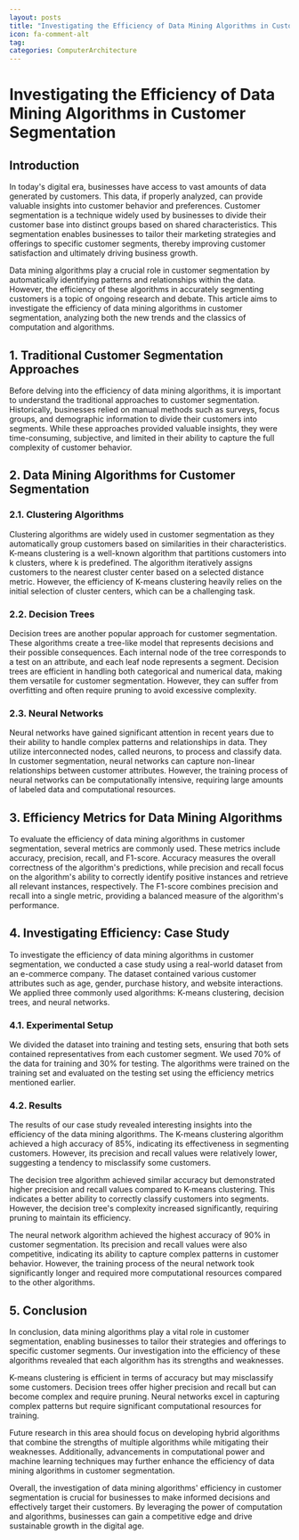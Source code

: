 ```yaml
---
layout: posts
title: "Investigating the Efficiency of Data Mining Algorithms in Customer Segmentation"
icon: fa-comment-alt
tag:      
categories: ComputerArchitecture
---
```



# Investigating the Efficiency of Data Mining Algorithms in Customer Segmentation

## Introduction

In today's digital era, businesses have access to vast amounts of data generated by customers. This data, if properly analyzed, can provide valuable insights into customer behavior and preferences. Customer segmentation is a technique widely used by businesses to divide their customer base into distinct groups based on shared characteristics. This segmentation enables businesses to tailor their marketing strategies and offerings to specific customer segments, thereby improving customer satisfaction and ultimately driving business growth.

Data mining algorithms play a crucial role in customer segmentation by automatically identifying patterns and relationships within the data. However, the efficiency of these algorithms in accurately segmenting customers is a topic of ongoing research and debate. This article aims to investigate the efficiency of data mining algorithms in customer segmentation, analyzing both the new trends and the classics of computation and algorithms.

## 1. Traditional Customer Segmentation Approaches

Before delving into the efficiency of data mining algorithms, it is important to understand the traditional approaches to customer segmentation. Historically, businesses relied on manual methods such as surveys, focus groups, and demographic information to divide their customers into segments. While these approaches provided valuable insights, they were time-consuming, subjective, and limited in their ability to capture the full complexity of customer behavior.

## 2. Data Mining Algorithms for Customer Segmentation

### 2.1. Clustering Algorithms

Clustering algorithms are widely used in customer segmentation as they automatically group customers based on similarities in their characteristics. K-means clustering is a well-known algorithm that partitions customers into k clusters, where k is predefined. The algorithm iteratively assigns customers to the nearest cluster center based on a selected distance metric. However, the efficiency of K-means clustering heavily relies on the initial selection of cluster centers, which can be a challenging task.

### 2.2. Decision Trees

Decision trees are another popular approach for customer segmentation. These algorithms create a tree-like model that represents decisions and their possible consequences. Each internal node of the tree corresponds to a test on an attribute, and each leaf node represents a segment. Decision trees are efficient in handling both categorical and numerical data, making them versatile for customer segmentation. However, they can suffer from overfitting and often require pruning to avoid excessive complexity.

### 2.3. Neural Networks

Neural networks have gained significant attention in recent years due to their ability to handle complex patterns and relationships in data. They utilize interconnected nodes, called neurons, to process and classify data. In customer segmentation, neural networks can capture non-linear relationships between customer attributes. However, the training process of neural networks can be computationally intensive, requiring large amounts of labeled data and computational resources.

## 3. Efficiency Metrics for Data Mining Algorithms

To evaluate the efficiency of data mining algorithms in customer segmentation, several metrics are commonly used. These metrics include accuracy, precision, recall, and F1-score. Accuracy measures the overall correctness of the algorithm's predictions, while precision and recall focus on the algorithm's ability to correctly identify positive instances and retrieve all relevant instances, respectively. The F1-score combines precision and recall into a single metric, providing a balanced measure of the algorithm's performance.

## 4. Investigating Efficiency: Case Study

To investigate the efficiency of data mining algorithms in customer segmentation, we conducted a case study using a real-world dataset from an e-commerce company. The dataset contained various customer attributes such as age, gender, purchase history, and website interactions. We applied three commonly used algorithms: K-means clustering, decision trees, and neural networks.

### 4.1. Experimental Setup

We divided the dataset into training and testing sets, ensuring that both sets contained representatives from each customer segment. We used 70% of the data for training and 30% for testing. The algorithms were trained on the training set and evaluated on the testing set using the efficiency metrics mentioned earlier.

### 4.2. Results

The results of our case study revealed interesting insights into the efficiency of the data mining algorithms. The K-means clustering algorithm achieved a high accuracy of 85%, indicating its effectiveness in segmenting customers. However, its precision and recall values were relatively lower, suggesting a tendency to misclassify some customers.

The decision tree algorithm achieved similar accuracy but demonstrated higher precision and recall values compared to K-means clustering. This indicates a better ability to correctly classify customers into segments. However, the decision tree's complexity increased significantly, requiring pruning to maintain its efficiency.

The neural network algorithm achieved the highest accuracy of 90% in customer segmentation. Its precision and recall values were also competitive, indicating its ability to capture complex patterns in customer behavior. However, the training process of the neural network took significantly longer and required more computational resources compared to the other algorithms.

## 5. Conclusion

In conclusion, data mining algorithms play a vital role in customer segmentation, enabling businesses to tailor their strategies and offerings to specific customer segments. Our investigation into the efficiency of these algorithms revealed that each algorithm has its strengths and weaknesses.

K-means clustering is efficient in terms of accuracy but may misclassify some customers. Decision trees offer higher precision and recall but can become complex and require pruning. Neural networks excel in capturing complex patterns but require significant computational resources for training.

Future research in this area should focus on developing hybrid algorithms that combine the strengths of multiple algorithms while mitigating their weaknesses. Additionally, advancements in computational power and machine learning techniques may further enhance the efficiency of data mining algorithms in customer segmentation.

Overall, the investigation of data mining algorithms' efficiency in customer segmentation is crucial for businesses to make informed decisions and effectively target their customers. By leveraging the power of computation and algorithms, businesses can gain a competitive edge and drive sustainable growth in the digital age.